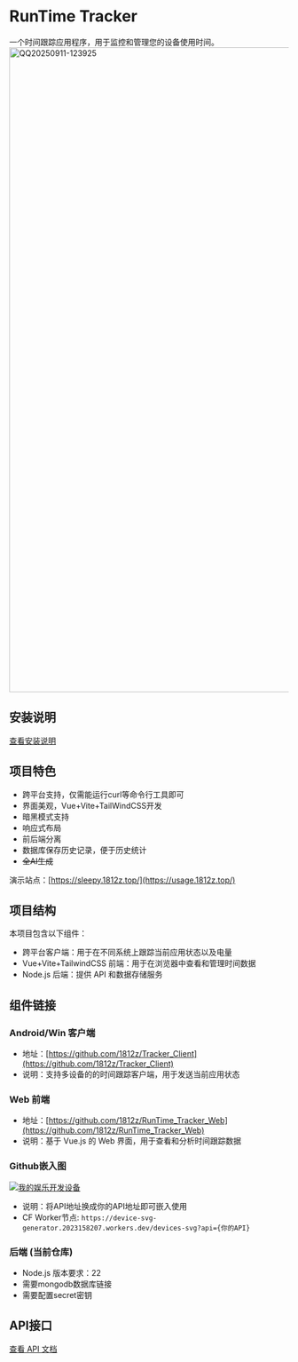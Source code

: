# RunTime Tracker
一个时间跟踪应用程序，用于监控和管理您的设备使用时间。
<img width="2566" height="1162" alt="QQ20250911-123925" src="https://github.com/user-attachments/assets/b25e4700-0c74-4191-943b-33b54dd2cd66" />

## 安装说明
[查看安装说明](https://github.com/1812z/RunTime_Tracker/wiki/Installation)

## 项目特色
- 跨平台支持，仅需能运行curl等命令行工具即可
- 界面美观，Vue+Vite+TailWindCSS开发
- 暗黑模式支持
- 响应式布局
- 前后端分离
- 数据库保存历史记录，便于历史统计
- ~~全AI生成~~


演示站点：[https://sleepy.1812z.top/](https://usage.1812z.top/)
## 项目结构

本项目包含以下组件：

- 跨平台客户端：用于在不同系统上跟踪当前应用状态以及电量
- Vue+Vite+TailwindCSS 前端：用于在浏览器中查看和管理时间数据
- Node.js 后端：提供 API 和数据存储服务

## 组件链接

### Android/Win 客户端
- 地址：[https://github.com/1812z/Tracker_Client](https://github.com/1812z/Tracker_Client)
- 说明：支持多设备的的时间跟踪客户端，用于发送当前应用状态

### Web 前端
- 地址：[https://github.com/1812z/RunTime_Tracker_Web](https://github.com/1812z/RunTime_Tracker_Web)
- 说明：基于 Vue.js 的 Web 界面，用于查看和分析时间跟踪数据

### Github嵌入图  
[![我的~~娱乐~~开发设备](https://device-svg-generator.2023158207.workers.dev/devices-svg?api=https://api-usage.1812z.top/api/devices)]()
- 说明：将API地址换成你的API地址即可嵌入使用
- CF Worker节点: `https://device-svg-generator.2023158207.workers.dev/devices-svg?api={你的API}`
### 后端 (当前仓库)
- Node.js 版本要求：22
- 需要mongodb数据库链接
- 需要配置secret密钥

## API接口
[查看 API 文档](https://github.com/1812z/RunTime_Tracker/wiki/API)

